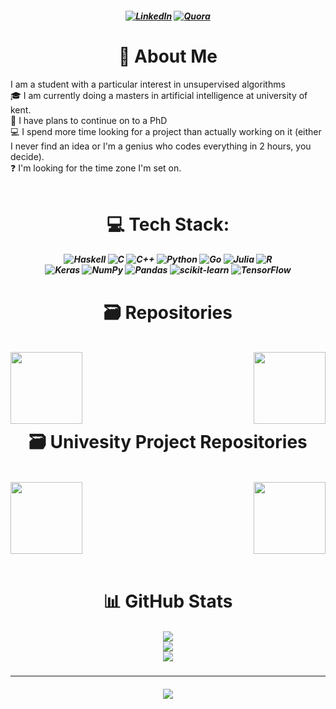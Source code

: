 

<h5 align="center">

[![LinkedIn](https://img.shields.io/badge/LinkedIn-%230077B5.svg?logo=linkedin&logoColor=white)](https://linkedin.com/in/Tom-Hermann)
[![Quora](https://img.shields.io/badge/Quora-%23B92B27.svg?logo=Quora&logoColor=white)](https://quora.com/profile/Thoum-Hermann)

</h5>

<h1 align="center"> 💫 About Me </h1>

I am a student with a particular interest in unsupervised algorithms<br>🎓 I am currently doing a masters in artificial intelligence at university of kent.<br>🔬 I have plans to continue on to a PhD<br>💻 I spend more time looking for a project than actually working on it (either I never find an idea or I'm a genius who codes everything in 2 hours, you decide).<br>❓ I'm looking for the time zone I'm set on.<br><br>



<h1 align="center">  💻 Tech Stack: </h1>

<h5 align="center">

![Haskell](https://img.shields.io/badge/Haskell-5e5086?style=plastic&logo=haskell&logoColor=white)
![C](https://img.shields.io/badge/c-%2300599C.svg?style=plastic&logo=c&logoColor=white)
![C++](https://img.shields.io/badge/c++-%2300599C.svg?style=plastic&logo=c%2B%2B&logoColor=white)
![Python](https://img.shields.io/badge/python-3670A0?style=plastic&logo=python&logoColor=ffdd54)
![Go](https://img.shields.io/badge/go-%2300ADD8.svg?style=plastic&logo=go&logoColor=white)
![Julia](https://img.shields.io/badge/-Julia-9558B2?style=plastic&logo=julia&logoColor=white)
![R](https://img.shields.io/badge/r-%23276DC3.svg?style=plastic&logo=r&logoColor=white)
<br>
![Keras](https://img.shields.io/badge/Keras-%23D00000.svg?style=plastic&logo=Keras&logoColor=white)
![NumPy](https://img.shields.io/badge/numpy-%23013243.svg?style=plastic&logo=numpy&logoColor=white)
![Pandas](https://img.shields.io/badge/pandas-%23150458.svg?style=plastic&logo=pandas&logoColor=white)
![scikit-learn](https://img.shields.io/badge/scikit--learn-%23F7931E.svg?style=plastic&logo=scikit-learn&logoColor=white)
![TensorFlow](https://img.shields.io/badge/TensorFlow-%23FF6F00.svg?style=plastic&logo=TensorFlow&logoColor=white)

</h5>

<h1 align="center"> 🗃️ Repositories </h1>
<br>
<div width="100%">
    <a align="left" href="https://github.com/Tom-Hermann/Epitech-Lobby-Project" title="Epitech-Lobby-Project">
        <img align="left" height="115" src="https://github-readme-stats.vercel.app/api/pin/?username=tom-hermann&repo=Epitech-Lobby-Project&theme=white&border_color=61dafb&border_radius=10">
    </a>
    <a align="right" href="https://github.com/Tom-Hermann/My-Genetic-Art-Algorithm" title="My-Genetic-Art-Algorithm">
        <img align="right" height="115" src="https://github-readme-stats.vercel.app/api/pin/?username=tom-hermann&repo=My-Genetic-Art-Algorithm&theme=white&border_color=61dafb&border_radius=10">
    </a>
</div>
<br><br><br><br><br>

<h1 align="center"> 🗃️ Univesity Project Repositories </h1>
<br>
<div width="100%">
    <a align="left" href="https://github.com/Tom-Hermann/Kent-MCS-Project" title="Kent-MCS-Project">
        <img align="center" height="115" src="https://github-readme-stats.vercel.app/api/pin/?username=tom-hermann&repo=Kent-MCS-Project&theme=white&border_color=61dafb&border_radius=10">
    </a>
    <a align="right" href="https://github.com/nathan-hoche/CarRacing" title="CarRacing">
        <img align="right" height="115" src="https://github-readme-stats.vercel.app/api/pin/?username=nathan-hoche&repo=CarRacing&theme=white&border_color=61dafb&border_radius=10">
    </a>
</div>
</h5>


<br>

 <h1 align="center"> 📊 GitHub Stats </h1>

 <h5 align="center">

![](https://github-readme-stats.vercel.app/api?username=Tom-Hermann&theme=white&hide_border=false&include_all_commits=false&count_private=true)<br/>
![](https://github-readme-streak-stats.herokuapp.com/?user=Tom-Hermann&theme=white&hide_border=false)<br/>
![](https://github-readme-stats.vercel.app/api/top-langs/?username=Tom-Hermann&theme=white&hide_border=false&include_all_commits=false&count_private=true&layout=compact)

</h5>

---
 <h5 align="center">

[![](https://visitcount.itsvg.in/api?id=Tom-Hermann&icon=0&color=0)](https://visitcount.itsvg.in)
</h5>
